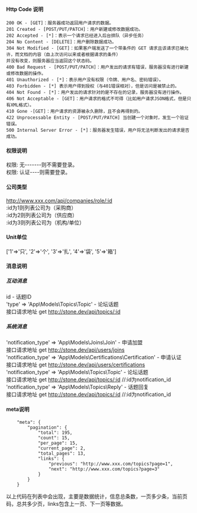 #### Http Code 说明
````
200 OK - [GET]：服务器成功返回用户请求的数据。
201 Created - [POST/PUT/PATCH]：用户新建或修改数据成功。
202 Accepted - [*]：表示一个请求已经进入后台排队（异步任务）
204 No Content - [DELETE]：用户删除数据成功。
304 Not Modified - [GET]：如果客户端发送了一个带条件的 GET 请求且该请求已被允许，而文档的内容（自上次访问以来或者根据请求的条件）
并没有改变，则服务器应当返回这个状态码。
400 Bad Request - [POST/PUT/PATCH]：用户发出的请求有错误，服务器没有进行新建或修改数据的操作。
401 Unauthorized - [*]：表示用户没有权限（令牌、用户名、密码错误）。
403 Forbidden - [*] 表示用户得到授权（与401错误相对），但是访问是被禁止的。
404 Not Found - [*]：用户发出的请求针对的是不存在的记录，服务器没有进行操作。
406 Not Acceptable - [GET]：用户请求的格式不可得（比如用户请求JSON格式，但是只有XML格式）。
410 Gone -[GET]：用户请求的资源被永久删除，且不会再得到的。
422 Unprocessable Entity - [POST/PUT/PATCH] 当创建一个对象时，发生一个验证错误。
500 Internal Server Error - [*]：服务器发生错误，用户将无法判断发出的请求是否成功。
````

#### 权限说明
权限: 无-------则不需要登录。  
权限: 认证----则需要登录。

#### 公司类型
http://www.xxx.com/api/companies/role/:id  
:id为1则列表公司为（采购商）  
:id为2则列表公司为（供应商）  
:id为3则列表公司为（机构/单位）  

#### Unit单位
['1'=>'只', '2'=>'个', '3'=>'扎', '4'=>'袋', '5'=>'箱']

#### 消息说明
##### 互动消息
id - 话题ID  
'type' => 'App\Models\Topics\Topic' - 论坛话题  
接口请求地址 get http://stone.dev/api/topics/:id
##### 系统消息
'notification_type' => 'App\Models\Joins\Join' - 申请加盟  
接口请求地址 get http://stone.dev/api/users/joins  
'notification_type' => 'App\Models\Certifications\Certification' - 申请认证  
接口请求地址 get http://stone.dev/api/users/certifications  
'notification_type' => 'App\Models\Topics\Topic' - 论坛话题    
接口请求地址 get http://stone.dev/api/topics/:id //:id为notification_id  
'notification_type' => 'App\Models\Topics\Reply' - 话题回复  
接口请求地址 get http://stone.dev/api/topics/:id //:id为notification_id  



#### meta说明

````
    "meta": {
        "pagination": {
            "total": 195,
            "count": 15,
            "per_page": 15,
            "current_page": 2,
            "total_pages": 13,
            "links": {
                "previous": "http://www.xxx.com/topics?page=1",
                "next": "http://www.xxx.com/topics?page=3"
            }
        }
    }
````
以上代码在列表中会出现，主要是数据统计，信息总条数，一页多少条，当前页码，总共多少页，links包含上一页、下一页等数据。